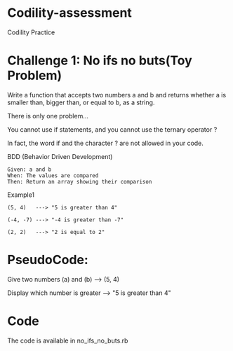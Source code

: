 # Codility-assessment

Codility Practice

# Challenge 1: No ifs no buts(Toy Problem)

Write a function that accepts two numbers a and b and returns whether a is smaller than, bigger than, or equal to b, as a string.

There is only one problem...

You cannot use if statements, and you cannot use the ternary operator ? 

In fact, the word if and the character ? are not allowed in your code.

BDD (Behavior Driven Development)

    Given: a and b
    When: The values are compared
    Then: Return an array showing their comparison

Example1

    (5, 4)   ---> "5 is greater than 4"

    (-4, -7) ---> "-4 is greater than -7"

    (2, 2)   ---> "2 is equal to 2"

# PseudoCode:
Give two numbers (a) and (b) --> (5, 4)

Display which number is greater --> "5 is greater than 4"


# Code
The code is available in no_ifs_no_buts.rb
